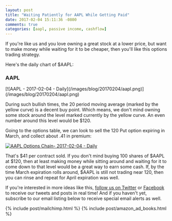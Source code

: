 ```yaml
---
layout: post
title: "Waiting Patiently for AAPL While Getting Paid"
date: 2017-02-04 15:11:36 -0800
comments: true
categories: [aapl, passive income, cashflow]
---
```


If you're like us and you love owning a great stock at a lower price, but want to make money while waiting for it to be cheaper, then you'll like this options trading strategy.

Here's the daily chart of $AAPL:

<h3 id="20170204-aapl">AAPL</h3>
[![AAPL - 2017-02-04 - Daily](/images/blog/20170204/aapl.png)](/images/blog/20170204/aapl.png)

During such bullish times, the 20 period moving average (marked by the yellow curve) is a decent buy point. Which means, we don't mind owning some stock around the level marked currently by the yellow curve. An even number around this level would be $120.

Going to the options table, we can look to sell the 120 Put option expiring in March, and collect about .41 in premium:

[![AAPL Options Chain- 2017-02-04 - Daily](/images/blog/20170204/aaploc.png)](/images/blog/20170204/aaploc.png)

That's $41 per contract sold. If you don't mind buying 100 shares of $AAPL at $120, then at least making money while sitting around and waiting for it to come down to that level would be a great way to earn some cash. If, by the time March expiration rolls around, $AAPL is still not trading near 120, then you can rinse and repeat for April expiration was well.

If you're interested in more ideas like this, [follow us on Twitter](https://twitter.com/theta_positive "Follow @thetatrades on Twitter") or [Facebook](https://facebook.com/thetatrades "Follow @thetatrades on Facebook") to receive our tweets and posts in real time! And if you haven't yet, subscribe to our email listing below to receive special email alerts as well.

{% include post/mailchimp.html %}
{% include post/amazon_ad_books.html %}
